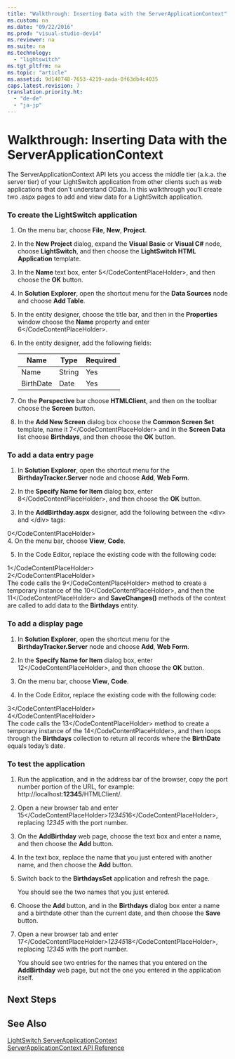 ```yaml
---
title: "Walkthrough: Inserting Data with the ServerApplicationContext"
ms.custom: na
ms.date: "09/22/2016"
ms.prod: "visual-studio-dev14"
ms.reviewer: na
ms.suite: na
ms.technology: 
  - "lightswitch"
ms.tgt_pltfrm: na
ms.topic: "article"
ms.assetid: 9d140748-7653-4219-aada-0f63db4c4035
caps.latest.revision: 7
translation.priority.ht: 
  - "de-de"
  - "ja-jp"
---
```

# Walkthrough: Inserting Data with the ServerApplicationContext
The ServerApplicationContext API lets you access the middle tier (a.k.a. the server tier) of your LightSwitch application from other clients such as web applications that don't understand OData. In this walkthrough you’ll create two .aspx pages to add and view data for a LightSwitch application.  
  
### To create the LightSwitch application  
  
1.  On the menu bar, choose **File**, **New**, **Project**.  
  
2.  In the **New Project** dialog, expand the **Visual Basic** or **Visual C#** node, choose **LightSwitch**, and then choose the **LightSwitch HTML Application** template.  
  
3.  In the **Name** text box, enter <CodeContentPlaceHolder>5\</CodeContentPlaceHolder>, and then choose the **OK** button.  
  
4.  In **Solution Explorer**, open the shortcut menu for the **Data Sources** node and choose **Add Table**.  
  
5.  In the entity designer, choose the title bar, and then in the **Properties** window choose the **Name** property and enter <CodeContentPlaceHolder>6\</CodeContentPlaceHolder>.  
  
6.  In the entity designer, add the following fields:  
  
    |Name|Type|Required|  
    |----------|----------|--------------|  
    |Name|String|Yes|  
    |BirthDate|Date|Yes|  
  
7.  On the **Perspective** bar choose **HTMLClient**, and then on the toolbar choose the **Screen** button.  
  
8.  In the **Add New Screen** dialog box choose the **Common Screen Set** template, name it <CodeContentPlaceHolder>7\</CodeContentPlaceHolder> and in the **Screen Data** list choose **Birthdays**, and then choose the **OK** button.  
  
### To add a data entry page  
  
1.  In **Solution Explorer**, open the shortcut menu for the **BirthdayTracker.Server** node and choose **Add**, **Web Form**.  
  
2.  In the **Specify Name for Item** dialog box, enter <CodeContentPlaceHolder>8\</CodeContentPlaceHolder>, and then choose the **OK** button.  
  
3.  In the **AddBirthday.aspx** designer, add the following between the \<div> and \</div> tags:  
  
<CodeContentPlaceHolder>0\</CodeContentPlaceHolder>  
4.  On the menu bar, choose **View**, **Code**.  
  
5.  In the Code Editor, replace the existing code with the following code:  
  
<CodeContentPlaceHolder>1\</CodeContentPlaceHolder>  
<CodeContentPlaceHolder>2\</CodeContentPlaceHolder>  
     The code calls the <CodeContentPlaceHolder>9\</CodeContentPlaceHolder> method to create a temporary instance of the <CodeContentPlaceHolder>10\</CodeContentPlaceHolder>, and then the <CodeContentPlaceHolder>11\</CodeContentPlaceHolder> and **SaveChanges()** methods of the context are called to add data to the **Birthdays** entity.  
  
### To add a display page  
  
1.  In **Solution Explorer**, open the shortcut menu for the **BirthdayTracker.Server** node and choose **Add**, **Web Form**.  
  
2.  In the **Specify Name for Item** dialog box, enter <CodeContentPlaceHolder>12\</CodeContentPlaceHolder>, and then choose the **OK** button.  
  
3.  On the menu bar, choose **View**, **Code**.  
  
4.  In the Code Editor, replace the existing code with the following code:  
  
<CodeContentPlaceHolder>3\</CodeContentPlaceHolder>  
<CodeContentPlaceHolder>4\</CodeContentPlaceHolder>  
     The code calls the <CodeContentPlaceHolder>13\</CodeContentPlaceHolder> method to create a temporary instance of the <CodeContentPlaceHolder>14\</CodeContentPlaceHolder>, and then loops through the **Birthdays** collection to return all records where the **BirthDate** equals today’s date.  
  
### To test the application  
  
1.  Run the application, and in the address bar of the browser, copy the port number portion of the URL, for example: http://localhost:**12345**/HTMLClient/.  
  
2.  Open a new browser tab and enter <CodeContentPlaceHolder>15\</CodeContentPlaceHolder>*12345*<CodeContentPlaceHolder>16\</CodeContentPlaceHolder>, replacing *12345* with the port number.  
  
3.  On the **AddBirthday** web page, choose the text box and enter a name, and then choose the **Add** button.  
  
4.  In the text box, replace the name that you just entered with another name, and then choose the **Add** button.  
  
5.  Switch back to the **BirthdaysSet** application and refresh the page.  
  
     You should see the two names that you just entered.  
  
6.  Choose the **Add** button, and in the **Birthdays** dialog box enter a name and a birthdate other than the current date, and then choose the **Save** button.  
  
7.  Open a new browser tab and enter <CodeContentPlaceHolder>17\</CodeContentPlaceHolder>*12345*<CodeContentPlaceHolder>18\</CodeContentPlaceHolder>, replacing *12345* with the port number.  
  
     You should see two entries for the names that you entered on the **AddBirthday** web page, but not the one you entered in the application itself.  
  
## Next Steps  
  
## See Also  
 [LightSwitch ServerApplicationContext](../vs140/lightswitch-serverapplicationcontext.md)   
 [ServerApplicationContext API Reference](../vs140/serverapplicationcontext-api-reference.md)